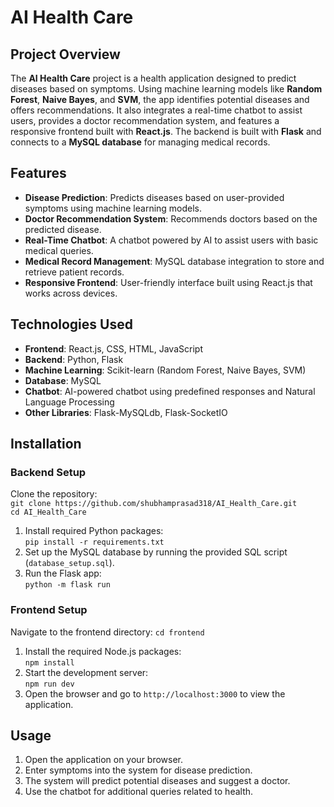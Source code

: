 # **AI Health Care**

## **Project Overview**

The **AI Health Care** project is a health application designed to predict diseases based on symptoms. Using machine learning models like **Random Forest**, **Naive Bayes**, and **SVM**, the app identifies potential diseases and offers recommendations. It also integrates a real-time chatbot to assist users, provides a doctor recommendation system, and features a responsive frontend built with **React.js**. The backend is built with **Flask** and connects to a **MySQL database** for managing medical records.

## **Features**

* **Disease Prediction**: Predicts diseases based on user-provided symptoms using machine learning models.  
* **Doctor Recommendation System**: Recommends doctors based on the predicted disease.  
* **Real-Time Chatbot**: A chatbot powered by AI to assist users with basic medical queries.  
* **Medical Record Management**: MySQL database integration to store and retrieve patient records.  
* **Responsive Frontend**: User-friendly interface built using React.js that works across devices.

## **Technologies Used**

* **Frontend**: React.js, CSS, HTML, JavaScript  
* **Backend**: Python, Flask  
* **Machine Learning**: Scikit-learn (Random Forest, Naive Bayes, SVM)  
* **Database**: MySQL  
* **Chatbot**: AI-powered chatbot using predefined responses and Natural Language Processing  
* **Other Libraries**: Flask-MySQLdb, Flask-SocketIO

## **Installation**

### **Backend Setup**

Clone the repository:  
`git clone https://github.com/shubhamprasad318/AI_Health_Care.git`  
`cd AI_Health_Care`

1. Install required Python packages:  
   `pip install -r requirements.txt`  
2. Set up the MySQL database by running the provided SQL script (`database_setup.sql`).  
3. Run the Flask app:  
   `python -m flask run`

### **Frontend Setup**

Navigate to the frontend directory: `cd frontend`

1. Install the required Node.js packages:  
   `npm install`  
2. Start the development server:  
   `npm run dev`  
3. Open the browser and go to `http://localhost:3000` to view the application.

## **Usage**

1. Open the application on your browser.  
2. Enter symptoms into the system for disease prediction.  
3. The system will predict potential diseases and suggest a doctor.  
4. Use the chatbot for additional queries related to health.